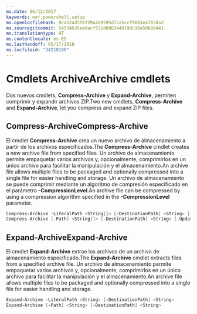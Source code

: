 ```yaml
---
ms.date: 06/12/2017
keywords: wmf,powershell,setup
ms.openlocfilehash: 9ca12ad3f0729a2e9595d7ca5ccf9041e47658a3
ms.sourcegitcommit: 54534635eedacf531d8d6344019dc16a50b8b441
ms.translationtype: HT
ms.contentlocale: es-ES
ms.lasthandoff: 05/17/2018
ms.locfileid: "34218100"
---
```

# <a name="archive-cmdlets"></a><span data-ttu-id="c9c81-102">Cmdlets Archive</span><span class="sxs-lookup"><span data-stu-id="c9c81-102">Archive cmdlets</span></span>

<span data-ttu-id="c9c81-103">Dos nuevos cmdlets, **Compress-Archive** y **Expand-Archive**, permiten comprimir y expandir archivos ZIP.</span><span class="sxs-lookup"><span data-stu-id="c9c81-103">Two new cmdlets, **Compress-Archive** and **Expand-Archive**, let you compress and expand ZIP files.</span></span>

## <a name="compress-archive"></a><span data-ttu-id="c9c81-104">Compress-Archive</span><span class="sxs-lookup"><span data-stu-id="c9c81-104">Compress-Archive</span></span>
<span data-ttu-id="c9c81-105">El cmdlet **Compress-Archive** crea un nuevo archivo de almacenamiento a partir de los archivos especificados.</span><span class="sxs-lookup"><span data-stu-id="c9c81-105">The **Compress-Archive** cmdlet creates a new archive file from specified files.</span></span> <span data-ttu-id="c9c81-106">Un archivo de almacenamiento permite empaquetar varios archivos y, opcionalmente, comprimirlos en un único archivo para facilitar la manipulación y el almacenamiento.</span><span class="sxs-lookup"><span data-stu-id="c9c81-106">An archive file allows multiple files to be packaged and optionally compressed into a single file for easier handling and storage.</span></span> <span data-ttu-id="c9c81-107">Un archivo de almacenamiento se puede comprimir mediante un algoritmo de compresión especificado en el parámetro **-CompressionLevel**.</span><span class="sxs-lookup"><span data-stu-id="c9c81-107">An archive file can be compressed by using a compression algorithm specified in the **-CompressionLevel** parameter.</span></span>
```powershell
Compress-Archive -LiteralPath <String[]> [-DestinationPath] <String> [-Update] [-CompressionLevel <Microsoft.PowerShell.Commands.CompressionLevel>]
Compress-Archive [-Path] <String[]> [-DestinationPath] <String> [-Update] [-CompressionLevel <Microsoft.PowerShell.Commands.CompressionLevel>]
```

## <a name="expand-archive"></a><span data-ttu-id="c9c81-108">Expand-Archive</span><span class="sxs-lookup"><span data-stu-id="c9c81-108">Expand-Archive</span></span>
<span data-ttu-id="c9c81-109">El cmdlet **Expand-Archive** extrae los archivos de un archivo de almacenamiento especificado.</span><span class="sxs-lookup"><span data-stu-id="c9c81-109">The **Expand-Archive** cmdlet extracts files from a specified archive file.</span></span> <span data-ttu-id="c9c81-110">Un archivo de almacenamiento permite empaquetar varios archivos y, opcionalmente, comprimirlos en un único archivo para facilitar la manipulación y el almacenamiento.</span><span class="sxs-lookup"><span data-stu-id="c9c81-110">An archive file allows multiple files to be packaged and optionally compressed into a single file for easier handling and storage.</span></span>
```powershell
Expand-Archive -LiteralPath <String> [-DestinationPath] <String>
Expand-Archive [-Path] <String> [-DestinationPath] <String>
```
